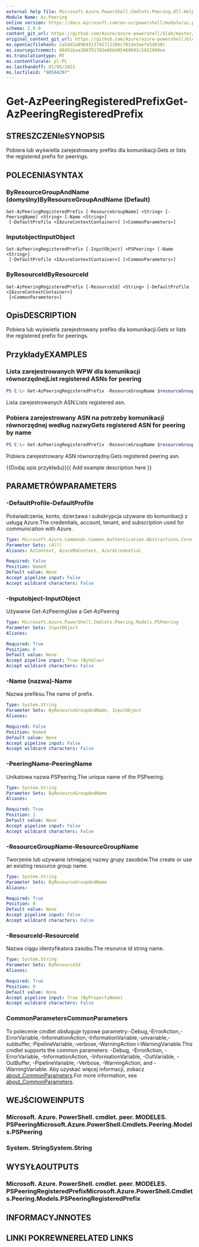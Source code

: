```yaml
---
external help file: Microsoft.Azure.PowerShell.Cmdlets.Peering.dll-Help.xml
Module Name: Az.Peering
online version: https://docs.microsoft.com/en-us/powershell/module/az.peering/get-azpeeringregisteredprefix
schema: 2.0.0
content_git_url: https://github.com/Azure/azure-powershell/blob/master/src/Peering/Peering/help/Get-AzPeeringRegisteredPrefix.md
original_content_git_url: https://github.com/Azure/azure-powershell/blob/master/src/Peering/Peering/help/Get-AzPeeringRegisteredPrefix.md
ms.openlocfilehash: ca54d2a8969313742711306c701de3aefe54b30c
ms.sourcegitcommit: 68451baa389791703e666d95469602c5652609ee
ms.translationtype: MT
ms.contentlocale: pl-PL
ms.lasthandoff: 01/05/2021
ms.locfileid: "98504297"
---
```

# <span data-ttu-id="61eb7-101">Get-AzPeeringRegisteredPrefix</span><span class="sxs-lookup"><span data-stu-id="61eb7-101">Get-AzPeeringRegisteredPrefix</span></span>

## <span data-ttu-id="61eb7-102">STRESZCZENIe</span><span class="sxs-lookup"><span data-stu-id="61eb7-102">SYNOPSIS</span></span>
<span data-ttu-id="61eb7-103">Pobiera lub wyświetla zarejestrowany prefiks dla komunikacji.</span><span class="sxs-lookup"><span data-stu-id="61eb7-103">Gets or lists the registered prefix for peerings.</span></span>

## <span data-ttu-id="61eb7-104">POLECENIA</span><span class="sxs-lookup"><span data-stu-id="61eb7-104">SYNTAX</span></span>

### <span data-ttu-id="61eb7-105">ByResourceGroupAndName (domyślny)</span><span class="sxs-lookup"><span data-stu-id="61eb7-105">ByResourceGroupAndName (Default)</span></span>
```
Get-AzPeeringRegisteredPrefix [-ResourceGroupName] <String> [-PeeringName] <String> [-Name <String>]
 [-DefaultProfile <IAzureContextContainer>] [<CommonParameters>]
```

### <span data-ttu-id="61eb7-106">Inputobject</span><span class="sxs-lookup"><span data-stu-id="61eb7-106">InputObject</span></span>
```
Get-AzPeeringRegisteredPrefix [-InputObject] <PSPeering> [-Name <String>]
 [-DefaultProfile <IAzureContextContainer>] [<CommonParameters>]
```

### <span data-ttu-id="61eb7-107">ByResourceId</span><span class="sxs-lookup"><span data-stu-id="61eb7-107">ByResourceId</span></span>
```
Get-AzPeeringRegisteredPrefix [-ResourceId] <String> [-DefaultProfile <IAzureContextContainer>]
 [<CommonParameters>]
```

## <span data-ttu-id="61eb7-108">Opis</span><span class="sxs-lookup"><span data-stu-id="61eb7-108">DESCRIPTION</span></span>
<span data-ttu-id="61eb7-109">Pobiera lub wyświetla zarejestrowany prefiks dla komunikacji.</span><span class="sxs-lookup"><span data-stu-id="61eb7-109">Gets or lists the registered prefix for peerings.</span></span>

## <span data-ttu-id="61eb7-110">Przykłady</span><span class="sxs-lookup"><span data-stu-id="61eb7-110">EXAMPLES</span></span>

### <span data-ttu-id="61eb7-111">Lista zarejestrowanych WPW dla komunikacji równorzędnej</span><span class="sxs-lookup"><span data-stu-id="61eb7-111">List registered ASNs for peering</span></span>
```powershell
PS C:\> Get-AzPeeringRegisteredPrefix -ResourceGroupName $resourceGroupName -PeeringName $peeringName
```

<span data-ttu-id="61eb7-112">Lista zarejestrowanych ASN.</span><span class="sxs-lookup"><span data-stu-id="61eb7-112">Lists registered asn.</span></span>

### <span data-ttu-id="61eb7-113">Pobiera zarejestrowany ASN na potrzeby komunikacji równorzędnej według nazwy</span><span class="sxs-lookup"><span data-stu-id="61eb7-113">Gets registered ASN for peering by name</span></span>
```powershell
PS C:\> Get-AzPeeringRegisteredPrefix -ResourceGroupName $resourceGroupName -PeeringName $peeringName -Name $registeredPrefixName
```

<span data-ttu-id="61eb7-114">Pobiera zarejestrowany ASN równorzędny.</span><span class="sxs-lookup"><span data-stu-id="61eb7-114">Gets registered peering asn.</span></span>

<span data-ttu-id="61eb7-115">{{Dodaj opis przykładu}}</span><span class="sxs-lookup"><span data-stu-id="61eb7-115">{{ Add example description here }}</span></span>

## <span data-ttu-id="61eb7-116">PARAMETRÓW</span><span class="sxs-lookup"><span data-stu-id="61eb7-116">PARAMETERS</span></span>

### <span data-ttu-id="61eb7-117">-DefaultProfile</span><span class="sxs-lookup"><span data-stu-id="61eb7-117">-DefaultProfile</span></span>
<span data-ttu-id="61eb7-118">Poświadczenia, konto, dzierżawa i subskrypcja używane do komunikacji z usługą Azure.</span><span class="sxs-lookup"><span data-stu-id="61eb7-118">The credentials, account, tenant, and subscription used for communication with Azure.</span></span>

```yaml
Type: Microsoft.Azure.Commands.Common.Authentication.Abstractions.Core.IAzureContextContainer
Parameter Sets: (All)
Aliases: AzContext, AzureRmContext, AzureCredential

Required: False
Position: Named
Default value: None
Accept pipeline input: False
Accept wildcard characters: False
```

### <span data-ttu-id="61eb7-119">-Inputobject</span><span class="sxs-lookup"><span data-stu-id="61eb7-119">-InputObject</span></span>
<span data-ttu-id="61eb7-120">Używanie Get-AzPeering</span><span class="sxs-lookup"><span data-stu-id="61eb7-120">Use a Get-AzPeering</span></span>

```yaml
Type: Microsoft.Azure.PowerShell.Cmdlets.Peering.Models.PSPeering
Parameter Sets: InputObject
Aliases:

Required: True
Position: 0
Default value: None
Accept pipeline input: True (ByValue)
Accept wildcard characters: False
```

### <span data-ttu-id="61eb7-121">-Name (nazwa)</span><span class="sxs-lookup"><span data-stu-id="61eb7-121">-Name</span></span>
<span data-ttu-id="61eb7-122">Nazwa prefiksu.</span><span class="sxs-lookup"><span data-stu-id="61eb7-122">The name of prefix.</span></span>

```yaml
Type: System.String
Parameter Sets: ByResourceGroupAndName, InputObject
Aliases:

Required: False
Position: Named
Default value: None
Accept pipeline input: False
Accept wildcard characters: False
```

### <span data-ttu-id="61eb7-123">-PeeringName</span><span class="sxs-lookup"><span data-stu-id="61eb7-123">-PeeringName</span></span>
<span data-ttu-id="61eb7-124">Unikatowa nazwa PSPeering.</span><span class="sxs-lookup"><span data-stu-id="61eb7-124">The unique name of the PSPeering.</span></span>

```yaml
Type: System.String
Parameter Sets: ByResourceGroupAndName
Aliases:

Required: True
Position: 1
Default value: None
Accept pipeline input: False
Accept wildcard characters: False
```

### <span data-ttu-id="61eb7-125">-ResourceGroupName</span><span class="sxs-lookup"><span data-stu-id="61eb7-125">-ResourceGroupName</span></span>
<span data-ttu-id="61eb7-126">Tworzenie lub używanie istniejącej nazwy grupy zasobów.</span><span class="sxs-lookup"><span data-stu-id="61eb7-126">The create or use an existing resource group name.</span></span>

```yaml
Type: System.String
Parameter Sets: ByResourceGroupAndName
Aliases:

Required: True
Position: 0
Default value: None
Accept pipeline input: False
Accept wildcard characters: False
```

### <span data-ttu-id="61eb7-127">-ResourceId</span><span class="sxs-lookup"><span data-stu-id="61eb7-127">-ResourceId</span></span>
<span data-ttu-id="61eb7-128">Nazwa ciągu identyfikatora zasobu.</span><span class="sxs-lookup"><span data-stu-id="61eb7-128">The resource id string name.</span></span>

```yaml
Type: System.String
Parameter Sets: ByResourceId
Aliases:

Required: True
Position: 0
Default value: None
Accept pipeline input: True (ByPropertyName)
Accept wildcard characters: False
```

### <span data-ttu-id="61eb7-129">CommonParameters</span><span class="sxs-lookup"><span data-stu-id="61eb7-129">CommonParameters</span></span>
<span data-ttu-id="61eb7-130">To polecenie cmdlet obsługuje typowe parametry:-Debug,-ErrorAction,-ErrorVariable,-InformationAction,-InformationVariable,-unvariable,-subbuffer,-PipelineVariable,-verbose,-WarningAction i-WarningVariable.</span><span class="sxs-lookup"><span data-stu-id="61eb7-130">This cmdlet supports the common parameters: -Debug, -ErrorAction, -ErrorVariable, -InformationAction, -InformationVariable, -OutVariable, -OutBuffer, -PipelineVariable, -Verbose, -WarningAction, and -WarningVariable.</span></span> <span data-ttu-id="61eb7-131">Aby uzyskać więcej informacji, zobacz [about_CommonParameters](http://go.microsoft.com/fwlink/?LinkID=113216).</span><span class="sxs-lookup"><span data-stu-id="61eb7-131">For more information, see [about_CommonParameters](http://go.microsoft.com/fwlink/?LinkID=113216).</span></span>

## <span data-ttu-id="61eb7-132">WEJŚCIOWE</span><span class="sxs-lookup"><span data-stu-id="61eb7-132">INPUTS</span></span>

### <span data-ttu-id="61eb7-133">Microsoft. Azure. PowerShell. cmdlet. peer. MODELES. PSPeering</span><span class="sxs-lookup"><span data-stu-id="61eb7-133">Microsoft.Azure.PowerShell.Cmdlets.Peering.Models.PSPeering</span></span>

### <span data-ttu-id="61eb7-134">System. String</span><span class="sxs-lookup"><span data-stu-id="61eb7-134">System.String</span></span>

## <span data-ttu-id="61eb7-135">WYSYŁA</span><span class="sxs-lookup"><span data-stu-id="61eb7-135">OUTPUTS</span></span>

### <span data-ttu-id="61eb7-136">Microsoft. Azure. PowerShell. cmdlet. peer. MODELES. PSPeeringRegisteredPrefix</span><span class="sxs-lookup"><span data-stu-id="61eb7-136">Microsoft.Azure.PowerShell.Cmdlets.Peering.Models.PSPeeringRegisteredPrefix</span></span>

## <span data-ttu-id="61eb7-137">INFORMACYJN</span><span class="sxs-lookup"><span data-stu-id="61eb7-137">NOTES</span></span>

## <span data-ttu-id="61eb7-138">LINKI POKREWNE</span><span class="sxs-lookup"><span data-stu-id="61eb7-138">RELATED LINKS</span></span>
